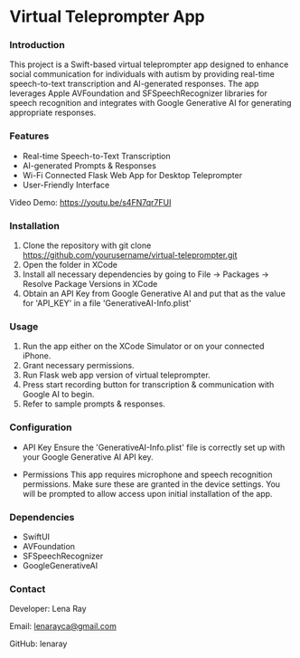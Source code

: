 # Virtual Teleprompter App
### Introduction
This project is a Swift-based virtual teleprompter app designed to enhance social communication for individuals with autism by providing real-time speech-to-text transcription and AI-generated responses. The app leverages Apple AVFoundation and SFSpeechRecognizer libraries for speech recognition and integrates with Google Generative AI for generating appropriate responses.

### Features
- Real-time Speech-to-Text Transcription
- AI-generated Prompts & Responses
- Wi-Fi Connected Flask Web App for Desktop Teleprompter
- User-Friendly Interface

Video Demo: https://youtu.be/s4FN7qr7FUI

### Installation
1. Clone the repository with git clone https://github.com/yourusername/virtual-teleprompter.git
2. Open the folder in XCode
3. Install all necessary dependencies by going to File -> Packages -> Resolve Package Versions in XCode
4. Obtain an API Key from Google Generative AI and put that as the value for 'API_KEY' in a file 'GenerativeAI-Info.plist'

### Usage
1. Run the app either on the XCode Simulator or on your connected iPhone.
3. Grant necessary permissions.
4. Run Flask web app version of virtual teleprompter.
5. Press start recording button for transcription & communication with Google AI to begin.
6. Refer to sample prompts & responses.

### Configuration
- API Key
Ensure the 'GenerativeAI-Info.plist' file is correctly set up with your Google Generative AI API key.

- Permissions
This app requires microphone and speech recognition permissions. Make sure these are granted in the device settings. You will be prompted to allow access upon initial installation of the app.

### Dependencies
- SwiftUI
- AVFoundation
- SFSpeechRecognizer
- GoogleGenerativeAI

### Contact
Developer: Lena Ray

Email: lenarayca@gmail.com

GitHub: lenaray
